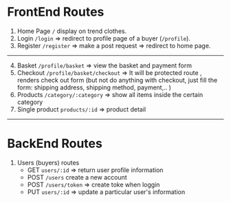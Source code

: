 
# FrontEnd Routes
1. Home Page `/` display on trend clothes.
2. Login `/login` => redirect to profile page of a buyer (`/profile`).
3. Register `/register` =>  make a post request => redirect to home page.
___
4. Basket `/profile/basket` => view the basket and payment form
5. Checkout `/profile/basket/checkout` => It will be protected route , renders check out form (but not do anything with checkout, just fill the form: shipping address, shipping method, payment,.. )
6. Products `/category/:category` => show all items  inside the certain category
7. Single product `products/:id` => product detail

___
# BackEnd Routes

1. Users (buyers) routes
   * GET `users/:id` => return user profile information
   * POST `/users` create a new account
   * POST `/users/token` => create toke when loggin
   * PUT `users/:id` => update a particular user's information
